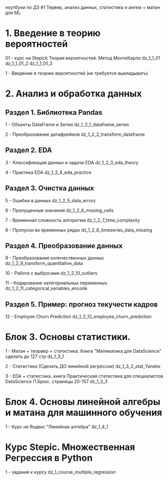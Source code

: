 ноутбуки по ДЗ #1 Тервер, анализ данных, статистика и ангем + матан для ML

# 1. Введение в теорию вероятностей
01 - курс на Stepick Теория вероятностей. Метод МонтеКарло
    dz_1_1_01
    dz_1_1_01_2
    dz_1_1_01_3

1 - Введение в теорию вероятностей (не требуется выкладывать)

# 2. Анализ и обработка данных
## Раздел 1. Библиотека Pandas
1 - Объекты DataFrame и Series
    dz_1_2_1_dataframe_series

2 - Преобразование датафреймов
    dz_1_2_2_transform_dataframe

## Раздел 2. EDA
3 - Классификация данных и задачи EDA
    dz_1_2_3_eda_theory

4 - Практика EDA
    dz_1_2_4_eda_practice

## Раздел 3. Очистка данных
5 - Ошибки в данных
    dz_1_2_5_data_errors

6 - Пропущенные значения
    dz_1_2_6_missing_cells

7 - Временная сложность алгоритма
    dz_1_2_7_time_complexity

8 - Пропуски во временных рядах
    dz_1_2_8_timeseries_data_missing

## Раздел 4. Преобразование данных
9 - Преобразование количественных данных
    dz_1_2_9_transform_quantitative_data

10 - Работа с выбросами
    dz_1_2_10_outliers

11 - Кодирование категориальных переменных
    dz_1_2_11_categorical_variables_encode

## Раздел 5. Пример: прогноз текучести кадров
12 - Employee Churn Prediction
    dz_1_2_12_employee_churn_prediction

# Блок 3. Основы статистики.
1 - Матан + теорвер + статистика. Книга "Математика для DataScience"
    cделать до 127 стр
    dz_1_3_1

2 - Статистика  (Сделать ДО линейной регрессии)
    dz_1_3_2_stat_Yandex

3 - EDA + статистика. книга Практическая статистика для специалистов DataScience П.Брюс.
    страницы 20-157
    dz_1_3_3

# Блок 4. Основы линейной алгебры и матана для машинного обучения
1 - Курс ня Яндекс "Линейная алгебра"
    dz_1_4_1

# Курс Stepic. Множественная Регрессия в Python
1 - задания к курсу
    dz_1_course_multiple_regression